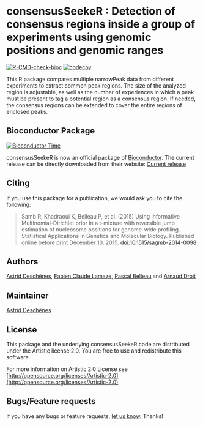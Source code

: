 consensusSeekeR : Detection of consensus regions inside a group of experiments using genomic positions and genomic ranges
=====================

[![R-CMD-check-bioc](https://github.com/adeschen/consensusSeekeR/actions/workflows/check-bioc.yaml/badge.svg)](https://github.com/adeschen/consensusSeekeR/actions/workflows/check-bioc.yaml)
[![codecov](https://codecov.io/gh/ArnaudDroitLab/consensusSeekeR/branch/master/graph/badge.svg)](https://codecov.io/gh/ArnaudDroitLab/consensusSeekeR)


This R package compares multiple narrowPeak data from different experiments to extract common peak regions. 
The size of the analyzed region is adjustable, as well
as the number of experiences in which a peak must be present to tag a 
potential region as a consensus region. If needed, the consensus regions can be extended to cover the entire regions of enclosed peaks.


## Bioconductor Package ##

[![Bioconductor Time](http://bioconductor.org/shields/years-in-bioc/consensusSeekeR.svg)](http://bioconductor.org/packages/release/bioc/html/consensusSeekeR.html "Bioconductor status")

consensusSeekeR is now an official package of [Bioconductor](http://bioconductor.org/). 
The current release can be directly downloaded from their website:
[Current release](http://bioconductor.org/packages/consensusSeekeR/)


## Citing ##

If you use this package for a publication, we would ask you to cite the following:

>Samb R, Khadraoui K, Belleau P, et al. (2015) Using informative Multinomial-Dirichlet prior in a t-mixture with reversible jump estimation of nucleosome positions for genome-wide profiling. Statistical Applications in Genetics and Molecular Biology. Published online before print December 10, 2015. <a href="http://dx.doi.org/10.1515/sagmb-2014-0098">doi:10.1515/sagmb-2014-0098</a>


## Authors ##

[Astrid Desch&ecirc;nes](http://ca.linkedin.com/in/astriddeschenes 
"Astrid Desch&ecirc;nes"), 
[Fabien Claude Lamaze](http://ca.linkedin.com/in/fabienlamaze/en 
"Fabien Claude Lamaze"), 
[Pascal Belleau](http://ca.linkedin.com/in/pascalbelleau 
"Pascal Belleau") 
and [Arnaud Droit](http://ca.linkedin.com/in/drarnaud 
"Arnaud Droit")

## Maintainer ##

[Astrid Desch&ecirc;nes](http://ca.linkedin.com/in/astriddeschenes 
"Astrid Desch&ecirc;nes")

## License ##

This package and the underlying consensusSeekeR code are distributed under the 
Artistic license 2.0. You are free to use and redistribute this software. 

For more information on Artistic 2.0 License see
[http://opensource.org/licenses/Artistic-2.0](http://opensource.org/licenses/Artistic-2.0)

## Bugs/Feature requests ##

If you have any bugs or feature requests,
[let us know](https://github.com/ArnaudDroitLab/consensusSeekeR/issues). Thanks!

